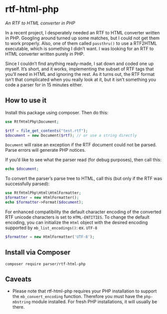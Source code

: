 # rtf-html-php

_An RTF to HTML converter in PHP_

In a recent project, I desperately needed an RTF to HTML converter written in PHP. Googling around turned up some matches, but I could not get them to work properly. Also, one of them called `passthru()` to use a RTF2HTML executable, which is something I didn’t want. I was looking for an RTF to HTML converter written purely in PHP.

Since I couldn’t find anything ready-made, I sat down and coded one up myself. It’s short, and it works, implementing the subset of RTF tags that you’ll need in HTML and ignoring the rest. As it turns out, the RTF format isn’t that complicated when you really look at it, but it isn’t something you code a parser for in 15 minutes either.

## How to use it

Install this package using composer. Then do this:

```php
use RtfHtmlPhp\Document;

$rtf = file_get_contents("test.rtf"); 
$document = new Document($rtf); // or use a string directly
```

`Document` will raise an exception if the RTF document could not be parsed. Parse errors will generate PHP notices.

If you’d like to see what the parser read (for debug purposes), then call this:

```php
echo $document;
```

To convert the parser’s parse tree to HTML, call this (but only if the RTF was successfully parsed):

```php
use RtfHtmlPhp\Html\HtmlFormatter;
$formatter = new HtmlFormatter();
echo $formatter->Format($document);
```

For enhanced compatibility the default character encoding of the converted RTF unicode characters is set to `HTML-ENTITIES`. To change the default encoding, you can initialize the `Html` object with the desired encoding supported by `mb_list_encodings()`: ex. `UTF-8`

```php
$formatter = new HtmlFormatter('UTF-8');
```

## Install via Composer

```shell
composer require parser/rtf-html-php
```

## Caveats

* Please note that rtf-html-php requires your PHP installation to support the `mb_convert_encoding` function. Therefore you must have the `php-mbstring` module installed. For fresh PHP installations, it will usually be there.

